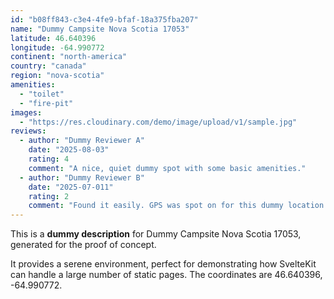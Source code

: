 ```yaml
---
id: "b08ff843-c3e4-4fe9-bfaf-18a375fba207"
name: "Dummy Campsite Nova Scotia 17053"
latitude: 46.640396
longitude: -64.990772
continent: "north-america"
country: "canada"
region: "nova-scotia"
amenities:
  - "toilet"
  - "fire-pit"
images:
  - "https://res.cloudinary.com/demo/image/upload/v1/sample.jpg"
reviews:
  - author: "Dummy Reviewer A"
    date: "2025-08-03"
    rating: 4
    comment: "A nice, quiet dummy spot with some basic amenities."
  - author: "Dummy Reviewer B"
    date: "2025-07-011"
    rating: 2
    comment: "Found it easily. GPS was spot on for this dummy location."
---
```


This is a **dummy description** for Dummy Campsite Nova Scotia 17053, generated for the proof of concept.

It provides a serene environment, perfect for demonstrating how SvelteKit can handle a large number of static pages. The coordinates are 46.640396, -64.990772.
